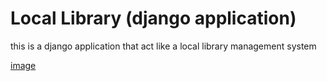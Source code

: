 # Local Library (django application)
this is a django application that act like a local library management system 

[image]()

